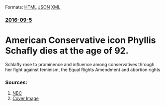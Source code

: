 
Formats: [HTML](/news/2016/09/5/american-conservative-icon-phyllis-schafly-dies-at-the-age-of-92.html)  [JSON](/news/2016/09/5/american-conservative-icon-phyllis-schafly-dies-at-the-age-of-92.json)  [XML](/news/2016/09/5/american-conservative-icon-phyllis-schafly-dies-at-the-age-of-92.xml)  

### [2016-09-5](/news/2016/09/5/index.md)

# American Conservative icon Phyllis Schafly dies at the age of 92. 

Schlafly rose to prominence and influence among conservatives through her fight against feminism, the Equal Rights Amendment and abortion rights


### Sources:

1. [NBC](http://www.nbcnews.com/news/us-news/cultural-conservative-icon-phyllis-schlafly-dies-92-n643106)
1. [Cover Image](https://media4.s-nbcnews.com/j/newscms/2016_36/1696881/160905-phyllis-schlafly-rd-745p_32990dc1a62039e2b4b96599e13ebce9.nbcnews-fp-1200-800.jpg)

